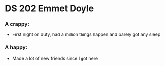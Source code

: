 # DS 202 Emmet Doyle 
### A crappy: 
- First night on duty, had a million things happen and barely got any sleep 
### A happy: 
- Made a lot of new friends since I got here
